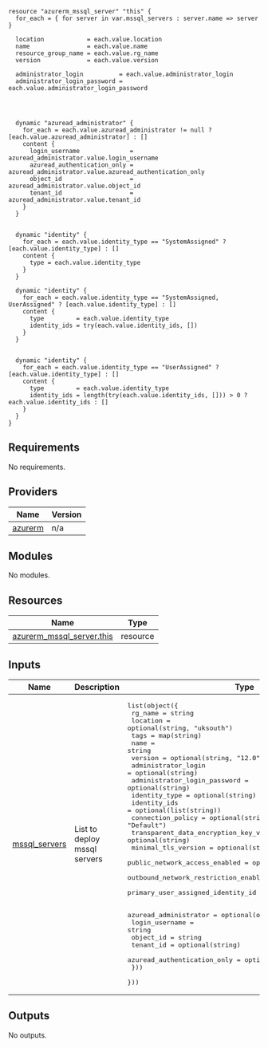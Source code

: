 ```hcl
resource "azurerm_mssql_server" "this" {
  for_each = { for server in var.mssql_servers : server.name => server }

  location            = each.value.location
  name                = each.value.name
  resource_group_name = each.value.rg_name
  version             = each.value.version

  administrator_login          = each.value.administrator_login
  administrator_login_password = each.value.administrator_login_password




  dynamic "azuread_administrator" {
    for_each = each.value.azuread_administrator != null ? [each.value.azuread_administrator] : []
    content {
      login_username              = azuread_administrator.value.login_username
      azuread_authentication_only = azuread_administrator.value.azuread_authentication_only
      object_id                   = azuread_administrator.value.object_id
      tenant_id                   = azuread_administrator.value.tenant_id
    }
  }


  dynamic "identity" {
    for_each = each.value.identity_type == "SystemAssigned" ? [each.value.identity_type] : []
    content {
      type = each.value.identity_type
    }
  }

  dynamic "identity" {
    for_each = each.value.identity_type == "SystemAssigned, UserAssigned" ? [each.value.identity_type] : []
    content {
      type         = each.value.identity_type
      identity_ids = try(each.value.identity_ids, [])
    }
  }


  dynamic "identity" {
    for_each = each.value.identity_type == "UserAssigned" ? [each.value.identity_type] : []
    content {
      type         = each.value.identity_type
      identity_ids = length(try(each.value.identity_ids, [])) > 0 ? each.value.identity_ids : []
    }
  }
}
```
## Requirements

No requirements.

## Providers

| Name | Version |
|------|---------|
| <a name="provider_azurerm"></a> [azurerm](#provider\_azurerm) | n/a |

## Modules

No modules.

## Resources

| Name | Type |
|------|------|
| [azurerm_mssql_server.this](https://registry.terraform.io/providers/hashicorp/azurerm/latest/docs/resources/mssql_server) | resource |

## Inputs

| Name | Description | Type | Default | Required |
|------|-------------|------|---------|:--------:|
| <a name="input_mssql_servers"></a> [mssql\_servers](#input\_mssql\_servers) | List to deploy mssql servers | <pre>list(object({<br/>    rg_name                                      = string<br/>    location                                     = optional(string, "uksouth")<br/>    tags                                         = map(string)<br/>    name                                         = string<br/>    version                                      = optional(string, "12.0")<br/>    administrator_login                          = optional(string)<br/>    administrator_login_password                 = optional(string)<br/>    identity_type                                = optional(string)<br/>    identity_ids                                 = optional(list(string))<br/>    connection_policy                            = optional(string, "Default")<br/>    transparent_data_encryption_key_vault_key_id = optional(string)<br/>    minimal_tls_version                          = optional(string, "1.2")<br/>    public_network_access_enabled                = optional(bool, false)<br/>    outbound_network_restriction_enabled         = optional(bool, false)<br/>    primary_user_assigned_identity_id            = optional(string)<br/><br/>    azuread_administrator = optional(object({<br/>      login_username              = string<br/>      object_id                   = string<br/>      tenant_id                   = optional(string)<br/>      azuread_authentication_only = optional(bool)<br/>    }))<br/>  }))</pre> | n/a | yes |

## Outputs

No outputs.
